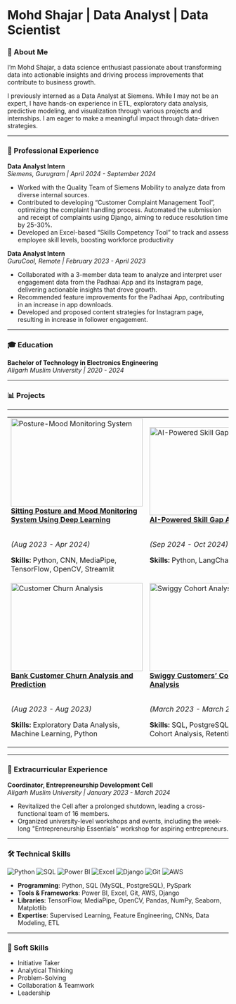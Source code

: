 # Mohd Shajar | Data Analyst | Data Scientist 

### 🚀 About Me

I’m Mohd Shajar, a data science enthusiast passionate about transforming data into actionable insights and driving process improvements that contribute to business growth.

I previously interned as a Data Analyst at Siemens. While I may not be an expert, I have hands-on experience in ETL, exploratory data analysis, predictive modeling, and visualization through various projects and internships. I am eager to make a meaningful impact through data-driven strategies.

---

### 💼 Professional Experience

**Data Analyst Intern**  
*Siemens, Gurugram | April 2024 - September 2024*  
- Worked with the Quality Team of Siemens Mobility to analyze data from diverse internal sources.
- Contributed to developing “Customer Complaint Management Tool”, optimizing the complaint handling process. Automated the submission and receipt of complaints using Django, aiming to reduce resolution time by 25-30%.
- Developed an Excel-based “Skills Competency Tool” to track and assess employee skill levels, boosting workforce productivity 

**Data Analyst Intern**  
*GuruCool, Remote | February 2023 - April 2023*  
- Collaborated with a 3-member data team to analyze and interpret user engagement data from the Padhaai App and its  Instagram page, delivering actionable insights that drove growth.  
- Recommended feature improvements for the Padhaai App, contributing in an increase in app downloads.  
- Developed and proposed content strategies for Instagram page, resulting in increase in follower engagement.

---

### 🎓 Education

**Bachelor of Technology in Electronics Engineering**  
*Aligarh Muslim University | 2020 - 2024*

--- 
### 📊 Projects
---
<table>
  <tr>
    <td>
      <a href="https://github.com/Shajar87/Posture-Mood-Monitoring-System-Using-Deep-Learning">
        <img src="https://github.com/Shajar87/Posture-Mood-Monitoring-System-Using-Deep-Learning/blob/main/mood%26posture.png" alt="Posture-Mood Monitoring System" style="width:300px; height:200px; object-fit:cover;" />
      </a>
      <br />
      <b><a href="https://github.com/Shajar87/Posture-Mood-Monitoring-System-Using-Deep-Learning">Sitting Posture and Mood Monitoring System Using Deep Learning</a></b>
      <br /><br />
      <p><i>(Aug 2023 - Apr 2024)</i></p>
      <p><b>Skills:</b> Python, CNN, MediaPipe, TensorFlow, OpenCV, Streamlit</p>
    </td>
    <td>
      <a href="https://github.com/Shajar87/Resume-Analyzer-/tree/main">
        <img src="https://github.com/Shajar87/Resume-Analyzer-/blob/main/rag_flowchart.png" alt="AI-Powered Skill Gap Analyzer" style="width:300px; height:200px; object-fit:cover;" />
      </a>
      <br />
      <b><a href="https://github.com/Shajar87/Resume-Analyzer-/tree/main">AI-Powered Skill Gap Analyzer</a></b>
      <br /><br />
      <p><i>(Sep 2024 - Oct 2024)</i></p>
      <p><b>Skills:</b> Python, LangChain, Streamlit</p>
    </td>
  </tr>
  <tr>
    <td>
      <a href="https://github.com/Shajar87/Customer_Churn_EDA_Prediction">
        <img src="https://github.com/Shajar87/Projects-Files/blob/main/customer-churn.png" alt="Customer Churn Analysis" style="width:300px; height:200px; object-fit:cover;" />
      </a>
      <br />
      <b><a href="https://github.com/Shajar87/Customer_Churn_EDA_Prediction">Bank Customer Churn Analysis and Prediction</a></b>
      <br /><br />
      <p><i>(Aug 2023 - Aug 2023)</i></p>
      <p><b>Skills:</b> Exploratory Data Analysis, Machine Learning, Python</p>
    </td>
    <td>
      <a href="https://github.com/Shajar87/Swiggy-Case-Study-using-SQL">
        <img src="https://github.com/Shajar87/Projects-Files/blob/main/swiggy-case-study.png" alt="Swiggy Cohort Analysis" style="width:300px; height:200px; object-fit:cover;" />
      </a>
      <br />
      <b><a href="https://github.com/Shajar87/Swiggy-Case-Study-using-SQL">Swiggy Customers’ Cohort/Retention Analysis</a></b>
      <br /><br />
      <p><i>(March 2023 - March 2023)</i></p>
      <p><b>Skills:</b> SQL, PostgreSQL,  Power BI, Cohort Analysis, Retention Analysis</p>
    </td>
  </tr>
</table>

---

### 🌟 Extracurricular Experience

**Coordinator, Entrepreneurship Development Cell**  
*Aligarh Muslim University | January 2023 - March 2024*  
- Revitalized the Cell after a prolonged shutdown, leading a cross-functional team of 16 members.  
- Organized university-level workshops and events, including the week-long "Entrepreneurship Essentials" workshop for aspiring entrepreneurs.

---

### 🛠️ Technical Skills

![Python](https://img.shields.io/badge/Python-3776AB?style=for-the-badge&logo=python&logoColor=white)
![SQL](https://img.shields.io/badge/SQL-4479A1?style=for-the-badge&logo=postgresql&logoColor=white)
![Power BI](https://img.shields.io/badge/PowerBI-F2C811?style=for-the-badge&logo=powerbi&logoColor=white)
![Excel](https://img.shields.io/badge/Excel-217346?style=for-the-badge&logo=microsoft-excel&logoColor=white)
![Django](https://img.shields.io/badge/Django-092E20?style=for-the-badge&logo=django&logoColor=white)
![Git](https://img.shields.io/badge/Git-F05032?style=for-the-badge&logo=git&logoColor=white)
![AWS](https://img.shields.io/badge/AWS-FF9900?style=for-the-badge&logo=amazonaws&logoColor=white)

- **Programming**: Python, SQL (MySQL, PostgreSQL), PySpark
- **Tools & Frameworks**: Power BI, Excel, Git, AWS, Django
- **Libraries**: TensorFlow, MediaPipe, OpenCV, Pandas, NumPy, Seaborn, Matplotlib
- **Expertise**: Supervised Learning, Feature Engineering, CNNs, Data Modeling, ETL

---

### 🤝 Soft Skills

- Initiative Taker  
- Analytical Thinking  
- Problem-Solving  
- Collaboration & Teamwork  
- Leadership

